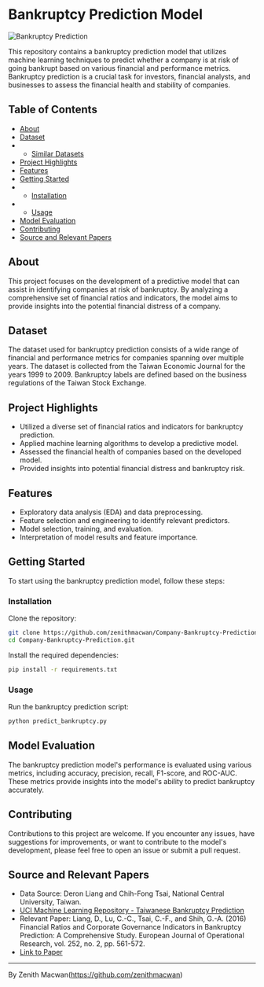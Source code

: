 # Bankruptcy Prediction Model

![Bankruptcy Prediction](https://img.shields.io/badge/Bankruptcy%20Prediction-Model%20Project-blue)

This repository contains a bankruptcy prediction model that utilizes machine learning techniques to predict whether a company is at risk of going bankrupt based on various financial and performance metrics. Bankruptcy prediction is a crucial task for investors, financial analysts, and businesses to assess the financial health and stability of companies.

## Table of Contents

- [About](#about)
- [Dataset](#dataset)
- - [Similar Datasets](#similar-datasets)
- [Project Highlights](#project-highlights)
- [Features](#features)
- [Getting Started](#getting-started)
- - [Installation](#installation)
- - [Usage](#usage)
- [Model Evaluation](#model-evaluation)
- [Contributing](#contributing)
- [Source and Relevant Papers](#source-and-relevant-papers)

## About

This project focuses on the development of a predictive model that can assist in identifying companies at risk of bankruptcy. By analyzing a comprehensive set of financial ratios and indicators, the model aims to provide insights into the potential financial distress of a company.

## Dataset

The dataset used for bankruptcy prediction consists of a wide range of financial and performance metrics for companies spanning over multiple years. The dataset is collected from the Taiwan Economic Journal for the years 1999 to 2009. Bankruptcy labels are defined based on the business regulations of the Taiwan Stock Exchange.

## Project Highlights

- Utilized a diverse set of financial ratios and indicators for bankruptcy prediction.
- Applied machine learning algorithms to develop a predictive model.
- Assessed the financial health of companies based on the developed model.
- Provided insights into potential financial distress and bankruptcy risk.

## Features

- Exploratory data analysis (EDA) and data preprocessing.
- Feature selection and engineering to identify relevant predictors.
- Model selection, training, and evaluation.
- Interpretation of model results and feature importance.

## Getting Started

To start using the bankruptcy prediction model, follow these steps:

### Installation

Clone the repository:

```bash
git clone https://github.com/zenithmacwan/Company-Bankruptcy-Prediction.git
cd Company-Bankruptcy-Prediction.git
```

Install the required dependencies:

```bash
pip install -r requirements.txt
```

### Usage

Run the bankruptcy prediction script:

```bash
python predict_bankruptcy.py
```

## Model Evaluation

The bankruptcy prediction model's performance is evaluated using various metrics, including accuracy, precision, recall, F1-score, and ROC-AUC. These metrics provide insights into the model's ability to predict bankruptcy accurately.

## Contributing

Contributions to this project are welcome. If you encounter any issues, have suggestions for improvements, or want to contribute to the model's development, please feel free to open an issue or submit a pull request.

## Source and Relevant Papers

- Data Source: Deron Liang and Chih-Fong Tsai, National Central University, Taiwan.
- [UCI Machine Learning Repository - Taiwanese Bankruptcy Prediction](https://archive.ics.uci.edu/ml/datasets/Taiwanese+Bankruptcy+Prediction)
- Relevant Paper: Liang, D., Lu, C.-C., Tsai, C.-F., and Shih, G.-A. (2016) Financial Ratios and Corporate Governance Indicators in Bankruptcy Prediction: A Comprehensive Study. European Journal of Operational Research, vol. 252, no. 2, pp. 561-572.
- [Link to Paper](https://www.sciencedirect.com/science/article/pii/S0377221716000412)

---

By Zenith Macwan(https://github.com/zenithmacwan)
